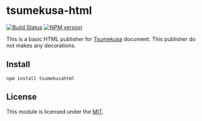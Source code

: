 # tsumekusa-html
[![Build Status](https://travis-ci.org/OrgaChem/tsumekusahtml.png?branch=master)](https://travis-ci.org/OrgaChem/tsumekusahtml)
[![NPM version](https://badge.fury.io/js/tsumekusahtml.png)](http://badge.fury.io/js/tsumekusahtml)

This is a basic HTML publisher for [Tsumekusa](https://github.com/OrgaChem/tsumekusa) document.  This publisher do not makes any decorations.


## Install
```
npm install tsumekusahtml
```


## License
This module is licensed under the [MIT](http://orgachem.mit-license.org).
